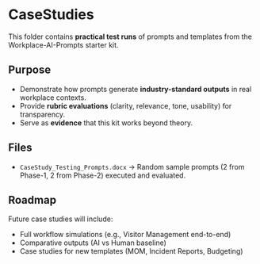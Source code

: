 # CaseStudies

This folder contains **practical test runs** of prompts and templates from the Workplace-AI-Prompts starter kit.

## Purpose
- Demonstrate how prompts generate **industry-standard outputs** in real workplace contexts.  
- Provide **rubric evaluations** (clarity, relevance, tone, usability) for transparency.  
- Serve as **evidence** that this kit works beyond theory.

## Files
- `CaseStudy_Testing_Prompts.docx` → Random sample prompts (2 from Phase-1, 2 from Phase-2) executed and evaluated.

## Roadmap
Future case studies will include:
- Full workflow simulations (e.g., Visitor Management end-to-end)  
- Comparative outputs (AI vs Human baseline)  
- Case studies for new templates (MOM, Incident Reports, Budgeting)
